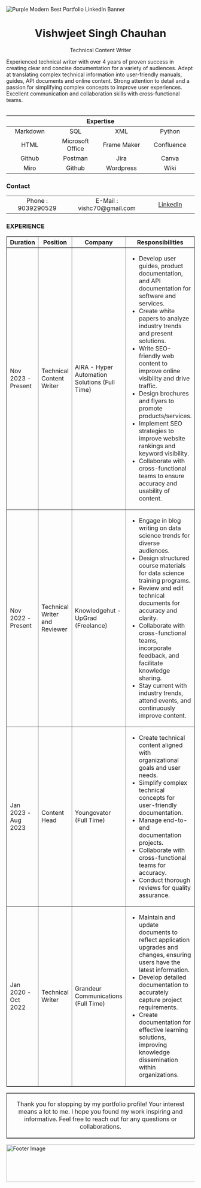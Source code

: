![Purple Modern Best Portfolio LinkedIn Banner ](https://github.com/Vishwjeet-Feb/Vishwjeet-Feb/assets/104052187/be2119b8-728d-4330-9fe5-fed31d699f4c)
<h1 align="center">Vishwjeet Singh Chauhan <a href="https://aira.fr/"><![image](https://github.com/Vishwjeet-Feb/Vishwjeet-Feb/assets/104052187/20d9588f-c689-4888-93ef-dfcbf2eb0b9a)
 width="35" height="35"></a></h1> 
<p align="center">
  Technical Content Writer
</p>
Experienced technical writer with over 4 years of proven success in creating clear and concise documentation for a variety of audiences. Adept at translating complex technical information into user-friendly manuals, guides, API documents and online content. Strong attention to detail and a passion for simplifying complex concepts to improve user experiences. Excellent communication and collaboration skills with cross-functional teams. 
<br>
<br>

<table>
  <thead>
    <tr>
      <th colspan="4">Expertise</th>
    </tr>
  </thead>
  <tbody>
    <tr>
      <td align="center" width=300><a>Markdown</a></td>
      <td align="center" width=300><a>SQL</a></td>
      <td align="center" width=300><a>XML</a></td>
      <td align="center" width=300><a>Python</a></td>
    </tr>
    <tr>
      <td align="center"><a>HTML</a></td>
      <td align="center"><a>Microsoft Office</a></td>
      <td align="center"><a>Frame Maker</a></td>
      <td align="center"><a>Confluence</a></td>
    </tr>
    <tr>
      <td align="center"><a>Github</a></td>
      <td align="center"><a>Postman</a></td>
      <td align="center"><a>Jira</a></td>
      <td align="center"><a>Canva</a></td>
    </tr>
      <tr>
      <td align="center"><a>Miro</a></td>
      <td align="center"><a>Github</a></td>
      <td align="center"><a>Wordpress</a></td>
      <td align="center"><a>Wiki</a></td>
    </tr>

  </tbody>
</table>

### Contact

<table>
  <tbody>
    <tr>
      <td align="center" width=400><a>Phone : 9039290529</a></td>
      <td align="center" width=400><a>E-Mail : vishc70@gmail.com</a></td>
      <td align="center" width=400><a href="https://www.linkedin.com/in/vishwjeet-chauhan14/">LinkedIn</a></td>
    </tr>

  </tbody>
</table>


### EXPERIENCE

<table border="1">
  <tr>
    <th>Duration</th>
    <th>Position</th>
    <th>Company</th>
    <th>Responsibilities</th>
  </tr>
  <tr>
    <td>Nov 2023 - Present</td>
    <td>Technical Content Writer</td>
    <td>AIRA - Hyper Automation Solutions (Full Time)</td>
    <td>
      <ul>
        <li>Develop user guides, product documentation, and API documentation for software and services.</li>
        <li>Create white papers to analyze industry trends and present solutions.</li>
        <li>Write SEO-friendly web content to improve online visibility and drive traffic.</li>
        <li>Design brochures and flyers to promote products/services.</li>
        <li>Implement SEO strategies to improve website rankings and keyword visibility.</li>
        <li>Collaborate with cross-functional teams to ensure accuracy and usability of content.</li>
      </ul>
    </td>
  </tr>
  <tr>
    <td>Nov 2022 - Present</td>
    <td>Technical Writer and Reviewer</td>
    <td>Knowledgehut - UpGrad (Freelance)</td>
    <td>
      <ul>
        <li>Engage in blog writing on data science trends for diverse audiences.</li>
        <li>Design structured course materials for data science training programs.</li>
        <li>Review and edit technical documents for accuracy and clarity.</li>
        <li>Collaborate with cross-functional teams, incorporate feedback, and facilitate knowledge sharing.</li>
        <li>Stay current with industry trends, attend events, and continuously improve content.</li>
      </ul>
    </td>
  </tr>
  <tr>
    <td>Jan 2023 - Aug 2023</td>
    <td>Content Head</td>
    <td>Youngovator (Full Time)</td>
    <td>
      <ul>
        <li>Create technical content aligned with organizational goals and user needs.</li>
        <li>Simplify complex technical concepts for user-friendly documentation.</li>
        <li>Manage end-to-end documentation projects.</li>
        <li>Collaborate with cross-functional teams for accuracy.</li>
        <li>Conduct thorough reviews for quality assurance.</li>
      </ul>
    </td>
  </tr>
  <tr>
    <td>Jan 2020 - Oct 2022</td>
    <td>Technical Writer</td>
    <td>Grandeur Communications (Full Time)</td>
    <td>
      <ul>
        <li>Maintain and update documents to reflect application upgrades and changes, ensuring users have the latest information.</li>
        <li>Develop detailed documentation to accurately capture project requirements.</li>
        <li>Create documentation for effective learning solutions, improving knowledge dissemination within organizations.</li>
      </ul>
    </td>
  </tr>
</table>

  <table border="1" cellspacing="0" cellpadding="10" width="100%">
    <tr>
      <td align="center">
        <p>Thank you for stopping by my portfolio profile! Your interest means a lot to me. I hope you found my work inspiring and informative. Feel free to reach out for any questions or collaborations.</p>
      </td>
    </tr>
  </table>

  <img src="https://github.com/Vishwjeet-Feb/Vishwjeet-Feb/assets/104052187/228a5c30-4511-417d-af99-bc395811214a" alt="Footer Image" width="1800" height="100">
